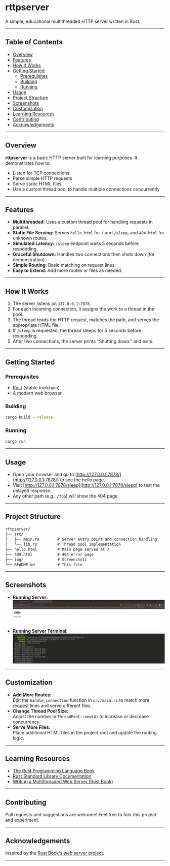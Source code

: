 # rttpserver

A simple, educational multithreaded HTTP server written in Rust.

---

## Table of Contents

- [Overview](#overview)
- [Features](#features)
- [How It Works](#how-it-works)
- [Getting Started](#getting-started)
  - [Prerequisites](#prerequisites)
  - [Building](#building)
  - [Running](#running)
- [Usage](#usage)
- [Project Structure](#project-structure)
- [Screenshots](#screenshots)
- [Customization](#customization)
- [Learning Resources](#learning-resources)
- [Contributing](#contributing)
- [Acknowledgements](#acknowledgements)

---

## Overview

**rttpserver** is a basic HTTP server built for learning purposes. It demonstrates how to:

- Listen for TCP connections
- Parse simple HTTP requests
- Serve static HTML files
- Use a custom thread pool to handle multiple connections concurrently

---

## Features

- **Multithreaded:** Uses a custom thread pool for handling requests in parallel.
- **Static File Serving:** Serves `hello.html` for `/` and `/sleep`, and `404.html` for unknown routes.
- **Simulated Latency:** `/sleep` endpoint waits 5 seconds before responding.
- **Graceful Shutdown:** Handles two connections then shuts down (for demonstration).
- **Simple Routing:** Basic matching on request lines.
- **Easy to Extend:** Add more routes or files as needed.

---

## How It Works

1. The server listens on `127.0.0.1:7878`.
2. For each incoming connection, it assigns the work to a thread in the pool.
3. The thread reads the HTTP request, matches the path, and serves the appropriate HTML file.
4. If `/sleep` is requested, the thread sleeps for 5 seconds before responding.
5. After two connections, the server prints "Shutting down." and exits.

---

## Getting Started

### Prerequisites

- [Rust](https://www.rust-lang.org/tools/install) (stable toolchain)
- A modern web browser

### Building

```sh
cargo build --release
```

### Running

```sh
cargo run
```

---

## Usage

- Open your browser and go to [http://127.0.0.1:7878/](http://127.0.0.1:7878/) to see the hello page.
- Visit [http://127.0.0.1:7878/sleep](http://127.0.0.1:7878/sleep) to test the delayed response.
- Any other path (e.g., `/foo`) will show the 404 page.

---

## Project Structure

```
rttpserver/
├── src/
│   ├── main.rs        # Server entry point and connection handling
│   └── lib.rs         # Thread pool implementation
├── hello.html         # Main page served at /
├── 404.html           # 404 error page
├── img/               # Screenshots
└── README.md          # This file
```

---

## Screenshots

- **Running Server:**
  ![running server](img/Screenshot_20250920_202308.png)
- **Running Server Terminal:**
  ![running server terminal](img/Screenshot_20250920_202340.png)

---

## Customization

- **Add More Routes:**  
  Edit the `handle_connection` function in `src/main.rs` to match more request lines and serve different files.
- **Change Thread Pool Size:**  
  Adjust the number in `ThreadPool::new(4)` to increase or decrease concurrency.
- **Serve More Files:**  
  Place additional HTML files in the project root and update the routing logic.

---

## Learning Resources

- [The Rust Programming Language Book](https://doc.rust-lang.org/book/)
- [Rust Standard Library Documentation](https://doc.rust-lang.org/std/)
- [Writing a Multithreaded Web Server (Rust Book)](https://doc.rust-lang.org/book/ch20-00-final-project-a-web-server.html)

---

## Contributing

Pull requests and suggestions are welcome! Feel free to fork this project and experiment.

---

## Acknowledgements

Inspired by the [Rust Book's web server project](https://doc.rust-lang.org/book/ch20-00-final-project-a-web-server.html).

---
